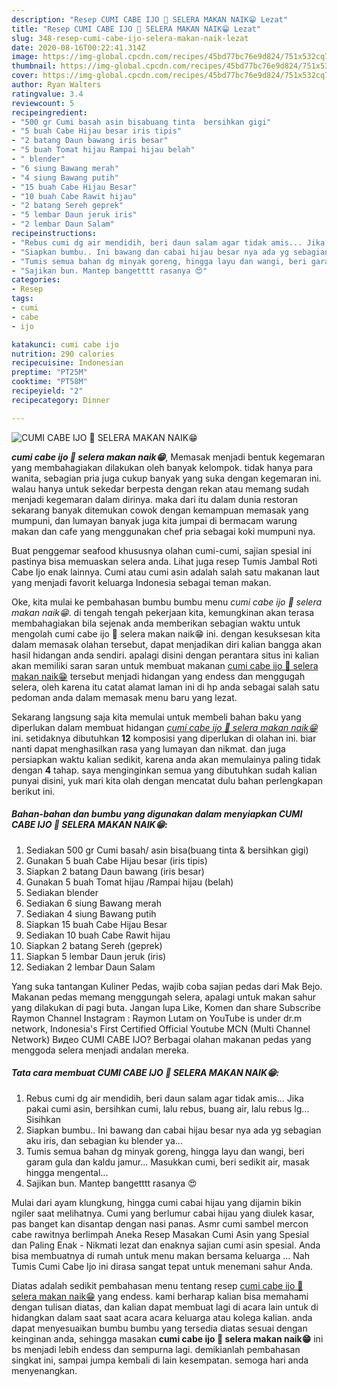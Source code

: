 ```yaml
---
description: "Resep CUMI CABE IJO 🐙 SELERA MAKAN NAIK😁 Lezat"
title: "Resep CUMI CABE IJO 🐙 SELERA MAKAN NAIK😁 Lezat"
slug: 348-resep-cumi-cabe-ijo-selera-makan-naik-lezat
date: 2020-08-16T00:22:41.314Z
image: https://img-global.cpcdn.com/recipes/45bd77bc76e9d824/751x532cq70/cumi-cabe-ijo-🐙-selera-makan-naik😁-foto-resep-utama.jpg
thumbnail: https://img-global.cpcdn.com/recipes/45bd77bc76e9d824/751x532cq70/cumi-cabe-ijo-🐙-selera-makan-naik😁-foto-resep-utama.jpg
cover: https://img-global.cpcdn.com/recipes/45bd77bc76e9d824/751x532cq70/cumi-cabe-ijo-🐙-selera-makan-naik😁-foto-resep-utama.jpg
author: Ryan Walters
ratingvalue: 3.4
reviewcount: 5
recipeingredient:
- "500 gr Cumi basah asin bisabuang tinta  bersihkan gigi"
- "5 buah Cabe Hijau besar iris tipis"
- "2 batang Daun bawang iris besar"
- "5 buah Tomat hijau Rampai hijau belah"
- " blender"
- "6 siung Bawang merah"
- "4 siung Bawang putih"
- "15 buah Cabe Hijau Besar"
- "10 buah Cabe Rawit hijau"
- "2 batang Sereh geprek"
- "5 lembar Daun jeruk iris"
- "2 lembar Daun Salam"
recipeinstructions:
- "Rebus cumi dg air mendidih, beri daun salam agar tidak amis... Jika pakai cumi asin, bersihkan cumi, lalu rebus, buang air, lalu rebus lg... Sisihkan"
- "Siapkan bumbu.. Ini bawang dan cabai hijau besar nya ada yg sebagian aku iris, dan sebagian ku blender ya..."
- "Tumis semua bahan dg minyak goreng, hingga layu dan wangi, beri garam gula dan kaldu jamur... Masukkan cumi, beri sedikit air, masak hingga mengental..."
- "Sajikan bun. Mantep bangetttt rasanya 😍"
categories:
- Resep
tags:
- cumi
- cabe
- ijo

katakunci: cumi cabe ijo 
nutrition: 290 calories
recipecuisine: Indonesian
preptime: "PT25M"
cooktime: "PT58M"
recipeyield: "2"
recipecategory: Dinner

---
```



![CUMI CABE IJO 🐙 SELERA MAKAN NAIK😁](https://img-global.cpcdn.com/recipes/45bd77bc76e9d824/751x532cq70/cumi-cabe-ijo-🐙-selera-makan-naik😁-foto-resep-utama.jpg)

<b><i>cumi cabe ijo 🐙 selera makan naik😁</i></b>, Memasak menjadi bentuk kegemaran yang membahagiakan dilakukan oleh banyak kelompok. tidak hanya para wanita, sebagian pria juga cukup banyak yang suka dengan kegemaran ini. walau hanya untuk sekedar berpesta dengan rekan atau memang sudah menjadi kegemaran dalam dirinya. maka dari itu dalam dunia restoran sekarang banyak ditemukan cowok dengan kemampuan memasak yang mumpuni, dan lumayan banyak juga kita jumpai di bermacam warung makan dan cafe yang menggunakan chef pria sebagai koki mumpuni nya.

Buat penggemar seafood khususnya olahan cumi-cumi, sajian spesial ini pastinya bisa memuaskan selera anda. Lihat juga resep Tumis Jambal Roti Cabe Ijo enak lainnya. Cumi atau cumi asin adalah salah satu makanan laut yang menjadi favorit keluarga Indonesia sebagai teman makan.

Oke, kita mulai ke pembahasan bumbu bumbu menu <i>cumi cabe ijo 🐙 selera makan naik😁</i>. di tengah tengah pekerjaan kita, kemungkinan akan terasa membahagiakan bila sejenak anda memberikan sebagian waktu untuk mengolah cumi cabe ijo 🐙 selera makan naik😁 ini. dengan kesuksesan kita dalam memasak olahan tersebut, dapat menjadikan diri kalian bangga akan hasil hidangan anda sendiri. apalagi disini dengan perantara situs ini kalian akan memiliki saran saran untuk membuat makanan <u>cumi cabe ijo 🐙 selera makan naik😁</u> tersebut menjadi hidangan yang endess dan menggugah selera, oleh karena itu catat alamat laman ini di hp anda sebagai salah satu pedoman anda dalam memasak menu baru yang lezat.


Sekarang langsung saja kita memulai untuk membeli bahan baku yang diperlukan dalam membuat hidangan <u><i>cumi cabe ijo 🐙 selera makan naik😁</i></u> ini. setidaknya dibutuhkan <b>12</b> komposisi yang diperlukan di olahan ini. biar nanti dapat menghasilkan rasa yang lumayan dan nikmat. dan juga persiapkan waktu kalian sedikit, karena anda akan memulainya paling tidak dengan <b>4</b> tahap. saya menginginkan semua yang dibutuhkan sudah kalian punyai disini, yuk mari kita olah dengan mencatat dulu bahan perlengkapan berikut ini.

<!--inarticleads1-->

##### Bahan-bahan dan bumbu yang digunakan dalam menyiapkan CUMI CABE IJO 🐙 SELERA MAKAN NAIK😁:

1. Sediakan 500 gr Cumi basah/ asin bisa(buang tinta &amp; bersihkan gigi)
1. Gunakan 5 buah Cabe Hijau besar (iris tipis)
1. Siapkan 2 batang Daun bawang (iris besar)
1. Gunakan 5 buah Tomat hijau /Rampai hijau (belah)
1. Sediakan  blender
1. Sediakan 6 siung Bawang merah
1. Sediakan 4 siung Bawang putih
1. Siapkan 15 buah Cabe Hijau Besar
1. Sediakan 10 buah Cabe Rawit hijau
1. Siapkan 2 batang Sereh (geprek)
1. Siapkan 5 lembar Daun jeruk (iris)
1. Sediakan 2 lembar Daun Salam


Yang suka tantangan Kuliner Pedas, wajib coba sajian pedas dari Mak Bejo. Makanan pedas memang menggungah selera, apalagi untuk makan sahur yang dilakukan di pagi buta. Jangan lupa Like, Komen dan share Subscribe Raymon Channel Instagram : Raymon Lutam on YouTube is under dr.m network, Indonesia&#39;s First Certified Official Youtube MCN (Multi Channel Network) Видео CUMI CABE IJO? Berbagai olahan makanan pedas yang menggoda selera menjadi andalan mereka. 

<!--inarticleads2-->

##### Tata cara membuat CUMI CABE IJO 🐙 SELERA MAKAN NAIK😁:

1. Rebus cumi dg air mendidih, beri daun salam agar tidak amis... Jika pakai cumi asin, bersihkan cumi, lalu rebus, buang air, lalu rebus lg... Sisihkan
1. Siapkan bumbu.. Ini bawang dan cabai hijau besar nya ada yg sebagian aku iris, dan sebagian ku blender ya...
1. Tumis semua bahan dg minyak goreng, hingga layu dan wangi, beri garam gula dan kaldu jamur... Masukkan cumi, beri sedikit air, masak hingga mengental...
1. Sajikan bun. Mantep bangetttt rasanya 😍


Mulai dari ayam klungkung, hingga cumi cabai hijau yang dijamin bikin ngiler saat melihatnya. Cumi yang berlumur cabai hijau yang diulek kasar, pas banget kan disantap dengan nasi panas. Asmr cumi sambel mercon cabe rawitnya berlimpah Aneka Resep Masakan Cumi Asin yang Spesial dan Paling Enak - Nikmati lezat dan enaknya sajian cumi asin spesial. Anda bisa membuatnya di rumah untuk menu makan bersama keluarga … Nah Tumis Cumi Cabe Ijo ini dirasa sangat tepat untuk menemani sahur Anda. 

Diatas adalah sedikit pembahasan menu tentang resep <u>cumi cabe ijo 🐙 selera makan naik😁</u> yang endess. kami berharap kalian bisa memahami dengan tulisan diatas, dan kalian dapat membuat lagi di acara lain untuk di hidangkan dalam saat saat acara acara keluarga atau kolega kalian. anda dapat menyesuaikan bumbu bumbu yang tersedia diatas sesuai dengan keinginan anda, sehingga masakan <b>cumi cabe ijo 🐙 selera makan naik😁</b> ini bs menjadi lebih endess dan sempurna lagi. demikianlah pembahasan singkat ini, sampai jumpa kembali di lain kesempatan. semoga hari anda menyenangkan.
